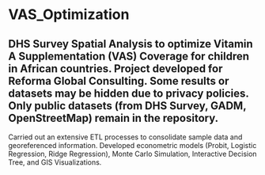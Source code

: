 # VAS_Optimization
 DHS Survey Spatial Analysis to optimize Vitamin A Supplementation (VAS) Coverage for children in African countries.
 Project developed for Reforma Global Consulting. 
 Some results or datasets may be hidden due to privacy policies. Only public datasets (from DHS Survey, GADM, OpenStreetMap) remain in the repository.
-----------------------------------------------------------------------------------------------------------------------------------------------
Carried out an extensive ETL processes to consolidate sample data and georeferenced information. Developed econometric models (Probit, Logistic Regression, Ridge Regression), Monte Carlo
Simulation, Interactive Decision Tree, and GIS Visualizations. 
